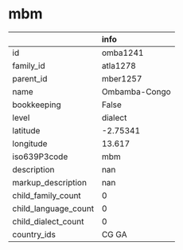 # mbm
|                      | info          |
|:---------------------|:--------------|
| id                   | omba1241      |
| family_id            | atla1278      |
| parent_id            | mber1257      |
| name                 | Ombamba-Congo |
| bookkeeping          | False         |
| level                | dialect       |
| latitude             | -2.75341      |
| longitude            | 13.617        |
| iso639P3code         | mbm           |
| description          | nan           |
| markup_description   | nan           |
| child_family_count   | 0             |
| child_language_count | 0             |
| child_dialect_count  | 0             |
| country_ids          | CG GA         |